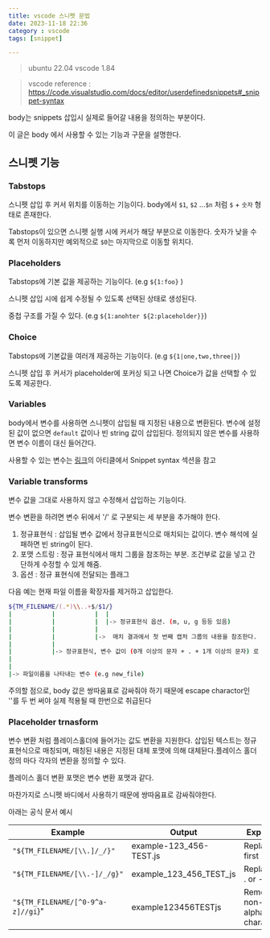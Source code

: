 ```yaml
---
title: vscode 스니펫 문법
date: 2023-11-18 22:36
category : vscode
tags: [snippet]

---
```


> ubuntu 22.04
> vscode 1.84

> vscode reference : https://code.visualstudio.com/docs/editor/userdefinedsnippets#_snippet-syntax

body는 snippets 삽입시 실제로 들어갈 내용을 정의하는 부분이다.

이 글은 body 에서 사용할 수 있는 기능과 구문을 설명한다.

## 스니펫 기능

### Tabstops

스니펫 삽입 후 커서 위치를 이동하는 기능이다. body에서 `$1`, `$2` ...`$n` 처럼 `$` + `숫자` 형태로 존재한다.

Tabstops이 있으면 스니펫 실행 시에 커서가 해당 부분으로 이동한다. 숫자가 낮을 수록 먼저 이동하지만 예외적으로 `$0`는 마지막으로 이동할 위치다.

### Placeholders

Tabstops에 기본 값을 제공하는 기능이다. (e.g `${1:foo}` )

스니펫 삽입 시에 쉽게 수정될 수 있도록 선택된 상태로 생성된다.

중첩 구조를 가질 수 있다. (e.g `${1:anohter ${2:placeholder}}`)

### Choice

Tabstops에 기본값을 여러개 제공하는 기능이다. (e.g `${1|one,two,three|}`)

스니펫 삽입 후 커서가 placeholder에 포커싱 되고 나면 Choice가 값을 선택할 수 있도록 제공한다.

### Variables

body에서 변수를 사용하면 스니펫이 삽입될 때 지정된 내용으로 변환된다. 변수에 설정된 값이 없으면 `default` 값이나 빈 string 값이 삽입된다. 정의되지 않은 변수를 사용하면 변수 이름이 대신 들어간다.

사용할 수 있는 변수는 [링크](https://code.visualstudio.com/docs/editor/userdefinedsnippets#_snippet-syntax)의 아티클에서 Snippet syntax 섹션을 참고

### Variable transforms

변수 값을 그대로 사용하지 않고 수정해서 삽입하는 기능이다.

변수 변환을 하려면 변수 뒤에서 '/' 로 구분되는 세 부분을 추가해야 한다.

1. 정규표현식 : 삽입될 변수 값에서 정규표현식으로 매치되는 값이다. 변수 해석에 실패하면 빈 string이 된다.
2. 포맷 스트링 : 정규 표현식에서 매치 그룹을 참조하는 부분. 조건부로 값을 넣고 간단하게 수정할 수 있게 해줌.
3. 옵션 : 정규 표현식에 전달되는 플래그

다음 예는 현재 파일 이름을 확장자를 제거하고 삽입한다. 

```bash
${TM_FILENAME/(.*)\\..+$/$1/}
|           |           |  |
|           |           |  |-> 정규표현식 옵션. (m, u, g 등등 있음)
|           |           |
|           |           |->  매치 결과에서 첫 번째 캡처 그룹의 내용을 참조한다. (e.g new_file)
|           |
|           |-> 정규표현식, 변수 값이 (0개 이상의 문자 + . + 1개 이상의 문자) 로 이루어져있으면 매치한다. (e.g a.a, aa.a, )
|
|
|-> 파일이름을 나타내는 변수 (e.g new_file)
```

주의할 점으로, body 값은 쌍따움표로 감싸줘야 하기 때문에 escape charactor인 '\'를 두 번 써야 실제 적용될 때 한번으로 취급된다

### Placeholder trnasform

변수 변환 처럼 플레이스홀더에 들어가는 값도 변환을 지원한다. 삽입된 텍스트는 정규표현식으로 매칭되며, 매칭된 내용은 지정된 대체 포맷에 의해 대체돤다.플레이스 홀더 정의 마다 각자의 변환을 정의할 수 있다.

플레이스 홀더 변환 포맷은 변수 변환 포맷과 같다.

마찬가지로 스니펫 바디에서 사용하기 때문에 쌍따움표로 감싸줘야한다.

아래는 공식 문서 예시

| Example | Output 	| Explanation |
| --- | --- | --- |
|`"${TM_FILENAME/[\\.]/_/}"` 	|example-123_456-TEST.js 	|Replace the first . with _|
|`"${TM_FILENAME/[\\.-]/_/g}"` 	| example_123_456_TEST_js 	| Replace each . or - with _|
|`"${TM_FILENAME/[^0-9^a-z]//gi`}" 	|example123456TESTjs 	|Remove non-alphanumeric characters|

